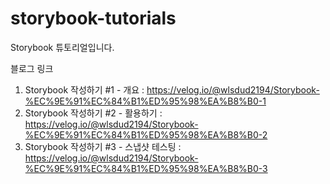 # storybook-tutorials
Storybook 튜토리얼입니다.


블로그 링크
1) Storybook 작성하기 #1 - 개요 : https://velog.io/@wlsdud2194/Storybook-%EC%9E%91%EC%84%B1%ED%95%98%EA%B8%B0-1
2) Storybook 작성하기 #2 - 활용하기 : https://velog.io/@wlsdud2194/Storybook-%EC%9E%91%EC%84%B1%ED%95%98%EA%B8%B0-2
3) Storybook 작성하기 #3 - 스냅샷 테스팅 : https://velog.io/@wlsdud2194/Storybook-%EC%9E%91%EC%84%B1%ED%95%98%EA%B8%B0-3

